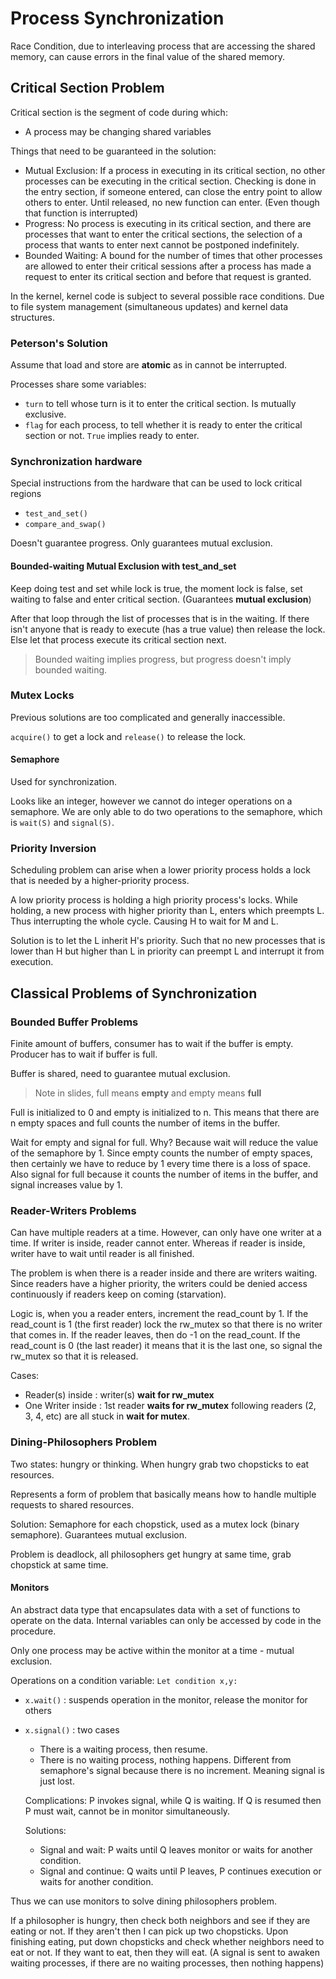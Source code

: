 # Process Synchronization

Race Condition, due to interleaving process that are accessing the shared memory, can cause errors in the final value of the shared memory.

## Critical Section Problem

Critical section is the segment of code during which:

- A process may be changing shared variables

Things that need to be guaranteed in the solution:

- Mutual Exclusion: If a process in executing in its critical section, no other processes can be executing in the critical section. Checking is done in the entry section, if someone entered, can close the entry point to allow others to enter. Until released, no new function can enter. (Even though that function is interrupted)
- Progress: No process is executing in its critical section, and there are processes that want to enter the critical sections, the selection of a process that wants to enter next cannot be postponed indefinitely.
- Bounded Waiting: A bound for the number of times that other processes are allowed to enter their critical sessions after a process has made a request to enter its critical section and before that request is granted.

In the kernel, kernel code is subject to several possible race conditions. Due to file system management (simultaneous updates) and kernel data structures.

### Peterson's Solution

Assume that load and store are **atomic** as in cannot be interrupted.

Processes share some variables:

- `turn` to tell whose turn is it to enter the critical section. Is mutually exclusive.
- `flag` for each process, to tell whether it is ready to enter the critical section or not. `True` implies ready to enter.

### Synchronization hardware

Special instructions from the hardware that can be used to lock critical regions

- `test_and_set()`
- `compare_and_swap()`

Doesn't guarantee progress. Only guarantees mutual exclusion.

#### Bounded-waiting Mutual Exclusion with test_and_set

Keep doing test and set while lock is true, the moment lock is false, set waiting to false and enter critical section. (Guarantees **mutual exclusion**)

After that loop through the list of processes that is in the waiting. If there isn't anyone that is ready to execute (has a true value) then release the lock. Else let that process execute its critical section next.

> Bounded waiting implies progress, but progress doesn't imply bounded waiting.

### Mutex Locks

Previous solutions are too complicated and generally inaccessible.

`acquire()` to get a lock and `release()` to release the lock.

#### Semaphore

Used for synchronization.

Looks like an integer, however we cannot do integer operations on a semaphore. We are only able to do two operations to the semaphore, which is `wait(S)` and `signal(S)`.

### Priority Inversion

Scheduling problem can arise when a lower priority process holds a lock that is needed by a higher-priority process.

A low priority process is holding a high priority process's locks. While holding, a new process with higher priority than L, enters which preempts L. Thus interrupting the whole cycle. Causing H to wait for M and L.

Solution is to let the L inherit H's priority. Such that no new processes that is lower than H but higher than L in priority can preempt L and interrupt it from execution.

## Classical Problems of Synchronization

### Bounded Buffer Problems

Finite amount of buffers, consumer has to wait if the buffer is empty. Producer has to wait if buffer is full.

Buffer is shared, need to guarantee mutual exclusion.

> Note in slides, full means **empty** and empty means **full**

Full is initialized to 0 and empty is initialized to n. This means that there are n empty spaces and full counts the number of items in the buffer.

Wait for empty and signal for full. Why? Because wait will reduce the value of the semaphore by 1\. Since empty counts the number of empty spaces, then certainly we have to reduce by 1 every time there is a loss of space. Also signal for full because it counts the number of items in the buffer, and signal increases value by 1.

### Reader-Writers Problems

Can have multiple readers at a time. However, can only have one writer at a time. If writer is inside, reader cannot enter. Whereas if reader is inside, writer have to wait until reader is all finished.

The problem is when there is a reader inside and there are writers waiting. Since readers have a higher priority, the writers could be denied access continuously if readers keep on coming (starvation).

Logic is, when you a reader enters, increment the read_count by 1. If the read_count is 1 (the first reader) lock the rw_mutex so that there is no writer that comes in. If the reader leaves, then do -1 on the read_count. If the read_count is 0 (the last reader) it means that it is the last one, so signal the rw_mutex so that it is released.

Cases:
- Reader(s) inside : writer(s) **wait for rw_mutex**
- One Writer inside : 1st reader **waits for rw_mutex** following readers (2, 3, 4, etc) are all stuck in **wait for mutex**.

### Dining-Philosophers Problem
Two states: hungry or thinking. When hungry grab two chopsticks to eat resources.

Represents a form of problem that basically means how to handle multiple requests to shared resources.

Solution:
Semaphore for each chopstick, used as a mutex lock (binary semaphore). Guarantees mutual exclusion.

Problem is deadlock, all philosophers get hungry at same time, grab chopstick at same time.

#### Monitors
An abstract data type that encapsulates data with a set of functions to operate on the data. Internal variables can only be accessed by code in the procedure.

Only one process may be active within the monitor at a time - mutual exclusion.

Operations on a condition variable:
`Let condition x,y:`
- `x.wait()` : suspends operation in the monitor, release the monitor for others
- `x.signal()` : two cases
  - There is a waiting process, then resume.
  - There is no waiting process, nothing happens. Different from semaphore's signal because there is no increment. Meaning signal is just lost.

  Complications:
  P invokes signal, while Q is waiting. If Q is resumed then P must wait, cannot be in monitor simultaneously.

  Solutions:
  - Signal and wait: P waits until Q leaves monitor or waits for another condition.
  - Signal and continue: Q waits until P leaves, P continues execution or waits for another condition.

Thus we can use monitors to solve dining philosophers problem.

If a philosopher is hungry, then check both neighbors and see if they are eating or not. If they aren't then I can pick up two chopsticks. Upon finishing eating, put down chopsticks and check whether neighbors need to eat or not. If they want to eat, then they will eat. (A signal is sent to awaken waiting processes, if there are no waiting processes, then nothing happens)
